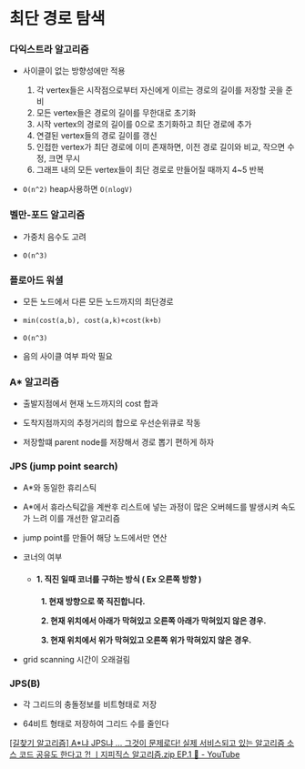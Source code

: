 # 최단 경로 탐색

### 다익스트라 알고리즘

- 사이클이 없는 방향성에만 적용
  
  1. 각 vertex들은 시작점으로부터 자신에게 이르는 경로의 길이를 저장할 곳을 준비
  2. 모든 vertex들은 경로의 길이를 무한대로 초기화
  3. 시작 vertex의 경로의 길이를 0으로 초기화하고 최단 경로에 추가
  4. 연결된 vertex들의 경로 길이를 갱신
  5. 인접한 vertex가 최단 경로에 이미 존재하면, 이전 경로 길이와 비교, 작으면 수정, 크면 무시
  6. 그래프 내의 모든 vertex들이 최단 경로로 만들어질 때까지 4~5 반복

- `O(n^2)` heap사용하면 `O(nlogV)`



### 벨만-포드 알고리즘

- 가중치 음수도 고려

- `O(n^3)`
  
  

### 플로아드 워셜

- 모든 노드에서 다른 모든 노드까지의 최단경로

- `min(cost(a,b), cost(a,k)+cost(k+b)`

- `O(n^3)`

- 음의 사이클 여부 파악 필요



### A* 알고리즘

- 출발지점에서 현재 노드까지의 cost 합과

- 도착지점까지의 추정거리의 합으로 우선순위큐로 작동

- 저장할떄 parent node를 저장해서 경로 뽑기 편하게 하자





### JPS (jump point search)

- A*와 동일한 휴리스틱

- A*에서 휴라스틱값을 계싼후 리스트에 넣는 과정이 많은 오버헤드를 발생시켜 속도가 느려 이를 개선한 알고리즘

- jump point를 만들어 해당 노드에서만 연산

- 코너의 여부
  
  - #### **1. 직진 일때 코너를 구하는 방식 ( Ex 오른쪽 방향 )**
    
      **1. 현재 방향으로 쭉 직진합니다.**
    
      **2. 현재 위치에서 아래가 막혀있고 오른쪽 아래가 막혀있지 않은 경우.**
    
      **3. 현재 위치에서 위가 막혀있고 오른쪽 위가 막혀있지 않은 경우.**

- grid scanning 시간이 오래걸림





### JPS(B)

- 각 그리드의 충돌정보를 비트형태로 저장

- 64비트 형태로 저장하여 그리드 수를 줄인다

[[길찾기 알고리즘] A*냐 JPS냐 ... 그것이 문제로다! 실제 서비스되고 있는 알고리즘 소스 코드 공유도 한다고 ?! ㅣ지피직스 알고리즘.zip EP.1 💾 - YouTube](https://www.youtube.com/watch?v=rfOgaPXCADQ&t=5s)


